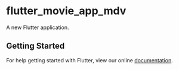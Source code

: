 # flutter_movie_app_mdv

A new Flutter application.

## Getting Started

For help getting started with Flutter, view our online
[documentation](https://flutter.io/).
